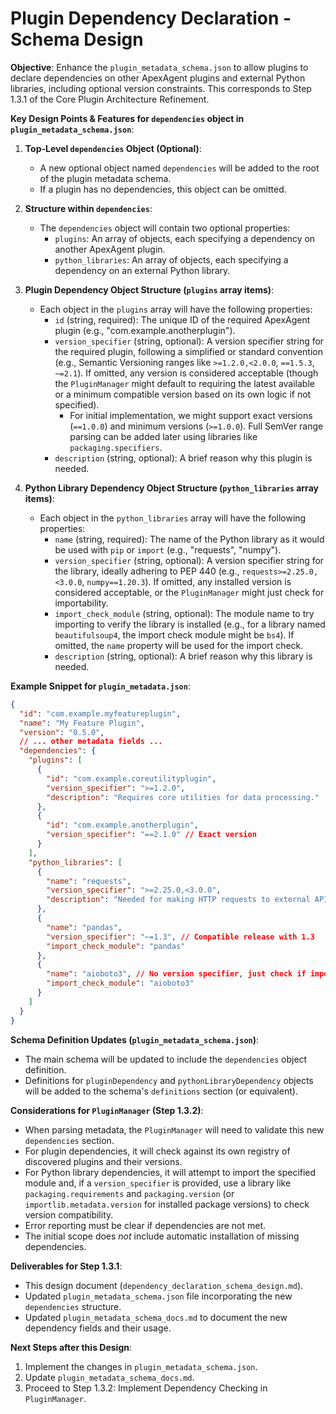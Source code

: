 # Plugin Dependency Declaration - Schema Design

**Objective**: Enhance the `plugin_metadata_schema.json` to allow plugins to declare dependencies on other ApexAgent plugins and external Python libraries, including optional version constraints. This corresponds to Step 1.3.1 of the Core Plugin Architecture Refinement.

**Key Design Points & Features for `dependencies` object in `plugin_metadata_schema.json`**:

1.  **Top-Level `dependencies` Object (Optional)**:
    *   A new optional object named `dependencies` will be added to the root of the plugin metadata schema.
    *   If a plugin has no dependencies, this object can be omitted.

2.  **Structure within `dependencies`**:
    *   The `dependencies` object will contain two optional properties:
        *   `plugins`: An array of objects, each specifying a dependency on another ApexAgent plugin.
        *   `python_libraries`: An array of objects, each specifying a dependency on an external Python library.

3.  **Plugin Dependency Object Structure (`plugins` array items)**:
    *   Each object in the `plugins` array will have the following properties:
        *   `id` (string, required): The unique ID of the required ApexAgent plugin (e.g., "com.example.anotherplugin").
        *   `version_specifier` (string, optional): A version specifier string for the required plugin, following a simplified or standard convention (e.g., Semantic Versioning ranges like `>=1.2.0,<2.0.0`, `==1.5.3`, `~=2.1`). If omitted, any version is considered acceptable (though the `PluginManager` might default to requiring the latest available or a minimum compatible version based on its own logic if not specified).
            *   For initial implementation, we might support exact versions (`==1.0.0`) and minimum versions (`>=1.0.0`). Full SemVer range parsing can be added later using libraries like `packaging.specifiers`.
        *   `description` (string, optional): A brief reason why this plugin is needed.

4.  **Python Library Dependency Object Structure (`python_libraries` array items)**:
    *   Each object in the `python_libraries` array will have the following properties:
        *   `name` (string, required): The name of the Python library as it would be used with `pip` or `import` (e.g., "requests", "numpy").
        *   `version_specifier` (string, optional): A version specifier string for the library, ideally adhering to PEP 440 (e.g., `requests>=2.25.0,<3.0.0`, `numpy==1.20.3`). If omitted, any installed version is considered acceptable, or the `PluginManager` might just check for importability.
        *   `import_check_module` (string, optional): The module name to try importing to verify the library is installed (e.g., for a library named `beautifulsoup4`, the import check module might be `bs4`). If omitted, the `name` property will be used for the import check.
        *   `description` (string, optional): A brief reason why this library is needed.

**Example Snippet for `plugin_metadata.json`**:

```json
{
  "id": "com.example.myfeatureplugin",
  "name": "My Feature Plugin",
  "version": "0.5.0",
  // ... other metadata fields ...
  "dependencies": {
    "plugins": [
      {
        "id": "com.example.coreutilityplugin",
        "version_specifier": ">=1.2.0",
        "description": "Requires core utilities for data processing."
      },
      {
        "id": "com.example.anotherplugin",
        "version_specifier": "==2.1.0" // Exact version
      }
    ],
    "python_libraries": [
      {
        "name": "requests",
        "version_specifier": ">=2.25.0,<3.0.0",
        "description": "Needed for making HTTP requests to external APIs."
      },
      {
        "name": "pandas",
        "version_specifier": "~=1.3", // Compatible release with 1.3
        "import_check_module": "pandas"
      },
      {
        "name": "aioboto3", // No version specifier, just check if importable
        "import_check_module": "aioboto3"
      }
    ]
  }
}
```

**Schema Definition Updates (`plugin_metadata_schema.json`)**:

*   The main schema will be updated to include the `dependencies` object definition.
*   Definitions for `pluginDependency` and `pythonLibraryDependency` objects will be added to the schema's `definitions` section (or equivalent).

**Considerations for `PluginManager` (Step 1.3.2)**:

*   When parsing metadata, the `PluginManager` will need to validate this new `dependencies` section.
*   For plugin dependencies, it will check against its own registry of discovered plugins and their versions.
*   For Python library dependencies, it will attempt to import the specified module and, if a `version_specifier` is provided, use a library like `packaging.requirements` and `packaging.version` (or `importlib.metadata.version` for installed package versions) to check version compatibility.
*   Error reporting must be clear if dependencies are not met.
*   The initial scope does *not* include automatic installation of missing dependencies.

**Deliverables for Step 1.3.1**:

*   This design document (`dependency_declaration_schema_design.md`).
*   Updated `plugin_metadata_schema.json` file incorporating the new `dependencies` structure.
*   Updated `plugin_metadata_schema_docs.md` to document the new dependency fields and their usage.

**Next Steps after this Design**:

1.  Implement the changes in `plugin_metadata_schema.json`.
2.  Update `plugin_metadata_schema_docs.md`.
3.  Proceed to Step 1.3.2: Implement Dependency Checking in `PluginManager`.

